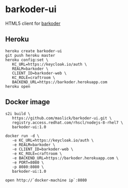 # barkoder-ui
HTML5 client for [barkoder](https://github.com/maslick/barkoder)

## Heroku
```
heroku create barkoder-ui
git push heroku master
heroku config:set \
   KC_URL=https://keycloak.io/auth \
   REALM=barkoder \
   CLIENT_ID=barkoder-web \
   KC_ROLE=craftroom \
   BACKEND_URL=https://barkoder.herokuapp.com
heroku open
```

## Docker image
```
s2i build \
   https://github.com/maslick/barkoder-ui.git \
   registry.access.redhat.com/rhscl/nodejs-8-rhel7 \
   barkoder-ui:1.0

docker run -d \
   -e KC_URL=https://keycloak.io/auth \
   -e REALM=barkoder \
   -e CLIENT_ID=barkoder-web \
   -e KC_ROLE=craftroom \
   -e BACKEND_URL=https://barkoder.herokuapp.com \
   -e PORT=8080 \
   -p 8080:8080 \
   barkoder-ui:1.0

open http://`docker-machine ip`:8080
```
